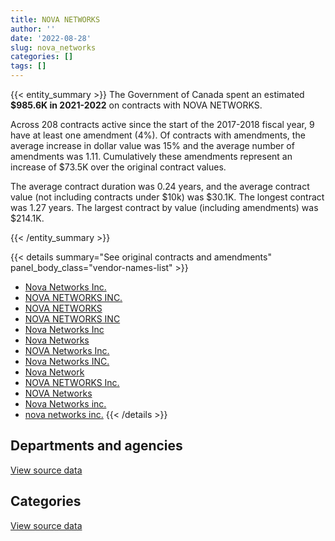 ```yaml
---
title: NOVA NETWORKS
author: ''
date: '2022-08-28'
slug: nova_networks
categories: []
tags: []
---
```


<script src="/rmarkdown-libs/htmlwidgets/htmlwidgets.js"></script>
<link href="/rmarkdown-libs/datatables-css/datatables-crosstalk.css" rel="stylesheet" />
<script src="/rmarkdown-libs/datatables-binding/datatables.js"></script>
<script src="/rmarkdown-libs/jquery/jquery-3.6.0.min.js"></script>
<link href="/rmarkdown-libs/dt-core-bootstrap/css/dataTables.bootstrap.min.css" rel="stylesheet" />
<link href="/rmarkdown-libs/dt-core-bootstrap/css/dataTables.bootstrap.extra.css" rel="stylesheet" />
<script src="/rmarkdown-libs/dt-core-bootstrap/js/jquery.dataTables.min.js"></script>
<script src="/rmarkdown-libs/dt-core-bootstrap/js/dataTables.bootstrap.min.js"></script>
<link href="/rmarkdown-libs/crosstalk/css/crosstalk.min.css" rel="stylesheet" />
<script src="/rmarkdown-libs/crosstalk/js/crosstalk.min.js"></script>
<script src="/rmarkdown-libs/htmlwidgets/htmlwidgets.js"></script>
<link href="/rmarkdown-libs/datatables-css/datatables-crosstalk.css" rel="stylesheet" />
<script src="/rmarkdown-libs/datatables-binding/datatables.js"></script>
<script src="/rmarkdown-libs/jquery/jquery-3.6.0.min.js"></script>
<link href="/rmarkdown-libs/dt-core-bootstrap/css/dataTables.bootstrap.min.css" rel="stylesheet" />
<link href="/rmarkdown-libs/dt-core-bootstrap/css/dataTables.bootstrap.extra.css" rel="stylesheet" />
<script src="/rmarkdown-libs/dt-core-bootstrap/js/jquery.dataTables.min.js"></script>
<script src="/rmarkdown-libs/dt-core-bootstrap/js/dataTables.bootstrap.min.js"></script>
<link href="/rmarkdown-libs/crosstalk/css/crosstalk.min.css" rel="stylesheet" />
<script src="/rmarkdown-libs/crosstalk/js/crosstalk.min.js"></script>

{{< entity_summary >}}
The Government of Canada spent an estimated **\$985.6K in 2021-2022** on contracts with NOVA NETWORKS.

Across 208 contracts active since the start of the 2017-2018 fiscal year, 9 have at least one amendment (4%). Of contracts with amendments, the average increase in dollar value was 15% and the average number of amendments was 1.11. Cumulatively these amendments represent an increase of \$73.5K over the original contract values.

The average contract duration was 0.24 years, and the average contract value (not including contracts under \$10k) was \$30.1K. The longest contract was 1.27 years. The largest contract by value (including amendments) was \$214.1K.

{{< /entity_summary >}}

{{< details summary="See original contracts and amendments" panel_body_class="vendor-names-list" >}}
- [Nova Networks Inc.](https://search.open.canada.ca/en/ct/?sort=contract_value_f%20desc&page=1&search_text=%22Nova%20Networks%20Inc.%22)
- [NOVA NETWORKS INC.](https://search.open.canada.ca/en/ct/?sort=contract_value_f%20desc&page=1&search_text=%22NOVA%20NETWORKS%20INC.%22)
- [NOVA NETWORKS](https://search.open.canada.ca/en/ct/?sort=contract_value_f%20desc&page=1&search_text=%22NOVA%20NETWORKS%22)
- [NOVA NETWORKS INC](https://search.open.canada.ca/en/ct/?sort=contract_value_f%20desc&page=1&search_text=%22NOVA%20NETWORKS%20INC%22)
- [Nova Networks Inc](https://search.open.canada.ca/en/ct/?sort=contract_value_f%20desc&page=1&search_text=%22Nova%20Networks%20Inc%22)
- [Nova Networks](https://search.open.canada.ca/en/ct/?sort=contract_value_f%20desc&page=1&search_text=%22Nova%20Networks%22)
- [NOVA Networks Inc.](https://search.open.canada.ca/en/ct/?sort=contract_value_f%20desc&page=1&search_text=%22NOVA%20Networks%20Inc.%22)
- [Nova Networks INC.](https://search.open.canada.ca/en/ct/?sort=contract_value_f%20desc&page=1&search_text=%22Nova%20Networks%20INC.%22)
- [Nova Network](https://search.open.canada.ca/en/ct/?sort=contract_value_f%20desc&page=1&search_text=%22Nova%20Network%22)
- [NOVA NETWORKS Inc.](https://search.open.canada.ca/en/ct/?sort=contract_value_f%20desc&page=1&search_text=%22NOVA%20NETWORKS%20Inc.%22)
- [NOVA Networks](https://search.open.canada.ca/en/ct/?sort=contract_value_f%20desc&page=1&search_text=%22NOVA%20Networks%22)
- [Nova Networks inc.](https://search.open.canada.ca/en/ct/?sort=contract_value_f%20desc&page=1&search_text=%22Nova%20Networks%20inc.%22)
- [nova networks inc.](https://search.open.canada.ca/en/ct/?sort=contract_value_f%20desc&page=1&search_text=%22nova%20networks%20inc.%22)
{{< /details >}}

## Departments and agencies

<div id="htmlwidget-1" style="width:100%;height:auto;" class="datatables html-widget"></div>
<script type="application/json" data-for="htmlwidget-1">{"x":{"style":"bootstrap","filter":"none","vertical":false,"data":[["<a href=\"/departments/aafc-aac/\">Agriculture and Agri-Food Canada<\/a>","<a href=\"/departments/aandc-aadnc/\">Crown-Indigenous Relations and Northern Affairs Canada<\/a>","<a href=\"/departments/ccohs-cchst/\">Canadian Centre for Occupational Health and Safety<\/a>","<a href=\"/departments/cic/\">Immigration, Refugees and Citizenship Canada<\/a>","<a href=\"/departments/cra-arc/\">Canada Revenue Agency<\/a>","<a href=\"/departments/csps-efpc/\">Canada School of Public Service<\/a>","<a href=\"/departments/dfatd-maecd/\">Global Affairs Canada<\/a>","<a href=\"/departments/dfo-mpo/\">Fisheries and Oceans Canada<\/a>","<a href=\"/departments/dnd-mdn/\">National Defence<\/a>","<a href=\"/departments/ec/\">Environment and Climate Change Canada<\/a>","<a href=\"/departments/esdc-edsc/\">Employment and Social Development Canada<\/a>","<a href=\"/departments/fcac-acfc/\">Financial Consumer Agency of Canada<\/a>","<a href=\"/departments/fin/\">Department of Finance Canada<\/a>","<a href=\"/departments/fja-cmf/\">Office of the Commissioner for Federal Judicial Affairs Canada<\/a>","<a href=\"/departments/hc-sc/\">Health Canada<\/a>","<a href=\"/departments/ic/\">Innovation, Science and Economic Development Canada<\/a>","<a href=\"/departments/isc-sac/\">Indigenous Services Canada<\/a>","<a href=\"/departments/lac-bac/\">Library and Archives Canada<\/a>","<a href=\"/departments/nrc-cnrc/\">National Research Council Canada<\/a>","<a href=\"/departments/nrcan-rncan/\">Natural Resources Canada<\/a>","<a href=\"/departments/osgg-bsgg/\">Office of the Secretary to the Governor General<\/a>","<a href=\"/departments/pch/\">Canadian Heritage<\/a>","<a href=\"/departments/pco-bcp/\">Privy Council Office<\/a>","<a href=\"/departments/phac-aspc/\">Public Health Agency of Canada<\/a>","<a href=\"/departments/ps-sp/\">Public Safety Canada<\/a>","<a href=\"/departments/pwgsc-tpsgc/\">Public Services and Procurement Canada<\/a>","<a href=\"/departments/rcmp-grc/\">Royal Canadian Mounted Police<\/a>","<a href=\"/departments/ssc-spc/\">Shared Services Canada<\/a>","<a href=\"/departments/statcan/\">Statistics Canada<\/a>","<a href=\"/departments/tbs-sct/\">Treasury Board of Canada Secretariat<\/a>","<a href=\"/departments/tc/\">Transport Canada<\/a>","<a href=\"/departments/tsb-bst/\">Transportation Safety Board of Canada<\/a>","<a href=\"/departments/vac-acc/\">Veterans Affairs Canada<\/a>"],[11393.39,19476.9,null,null,47279.56,69904.89,203530.52,10636.06,561898.74,73616.7,10506.57,null,null,null,null,33909.78,null,null,37421.39,98687.51,17011.02,null,1894.4,null,70876.43,null,57528.95,8386.79,19802.69,16907.04,1043.01,20281.53,null],[49749.45,null,null,null,10789.24,32783.52,31038.28,10509.85,237840.66,30295.27,26798.23,12910.25,18550.22,null,11644.65,null,null,null,36711.87,90390.94,null,77820.88,233444.05,null,21006.8,38426.28,43530.58,36622.69,null,62290.08,11929.39,null,null],[41635.06,null,24267.88,null,14885.91,null,81191.07,24509.47,500225.45,null,null,null,null,null,null,null,10040.1,31595.13,99689.64,null,null,null,16921.4,38665.98,null,38157.6,180335.39,29930.55,null,12546.57,null,null,19558.05],[10444.59,null,null,19172.47,65150.69,24282.73,134488.65,null,249284.75,null,22670.31,13819.9,null,49720,null,122550.48,10540.91,111459.06,10594.93,27933.6,null,21983.73,40750.41,null,null,null,18873.83,22950.71,8765.03,133.46,null,null,null]],"container":"<table class=\"table table-striped table-hover row-border order-column display\">\n  <thead>\n    <tr>\n      <th>Department<\/th>\n      <th>2018-2019<\/th>\n      <th>2019-2020<\/th>\n      <th>2020-2021<\/th>\n      <th>2021-2022<\/th>\n    <\/tr>\n  <\/thead>\n<\/table>","options":{"order":[[4,"desc"]],"pageLength":10,"autoWidth":true,"columnDefs":[{"targets":1,"render":"function(data, type, row, meta) {\n    return type !== 'display' ? data : DTWidget.formatCurrency(data, \"$\", 2, 3, \",\", \".\", true, null);\n  }"},{"targets":2,"render":"function(data, type, row, meta) {\n    return type !== 'display' ? data : DTWidget.formatCurrency(data, \"$\", 2, 3, \",\", \".\", true, null);\n  }"},{"targets":3,"render":"function(data, type, row, meta) {\n    return type !== 'display' ? data : DTWidget.formatCurrency(data, \"$\", 2, 3, \",\", \".\", true, null);\n  }"},{"targets":4,"render":"function(data, type, row, meta) {\n    return type !== 'display' ? data : DTWidget.formatCurrency(data, \"$\", 2, 3, \",\", \".\", true, null);\n  }"},{"width":"16%","targets":[1,2,3,4]},{"className":"dt-right","targets":[1,2,3,4]}],"orderClasses":false}},"evals":["options.columnDefs.0.render","options.columnDefs.1.render","options.columnDefs.2.render","options.columnDefs.3.render"],"jsHooks":[]}</script>
<p class="text-right">
<a href="https://github.com/GoC-Spending/contracts-data/tree/main/data/out/vendors/nova_networks/summary_by_fiscal_year_by_department.csv" class="source-data-link btn btn-link">View source data</a>
</p>

## Categories

<div id="htmlwidget-2" style="width:100%;height:auto;" class="datatables html-widget"></div>
<script type="application/json" data-for="htmlwidget-2">{"x":{"style":"bootstrap","filter":"none","vertical":false,"data":[["<a href=\"/categories/office_management/\">Office management<\/a>","<a href=\"/categories/defence/\">Defence<\/a>","<a href=\"/categories/information_technology/\">Information technology<\/a>","<a href=\"/categories/industrial_products_and_services/\">Industrial products and services<\/a>"],[290138.2,486341.71,580556.81,34957.15],[140267.81,223653.18,723902.28,37259.91],[133485.2,477054.24,508675.61,44940.2],[11266.1,249284.75,567293.87,157725.52]],"container":"<table class=\"table table-striped table-hover row-border order-column display\">\n  <thead>\n    <tr>\n      <th>Category<\/th>\n      <th>2018-2019<\/th>\n      <th>2019-2020<\/th>\n      <th>2020-2021<\/th>\n      <th>2021-2022<\/th>\n    <\/tr>\n  <\/thead>\n<\/table>","options":{"order":[[4,"desc"]],"dom":"t","pageLength":30,"autoWidth":true,"columnDefs":[{"targets":1,"render":"function(data, type, row, meta) {\n    return type !== 'display' ? data : DTWidget.formatCurrency(data, \"$\", 2, 3, \",\", \".\", true, null);\n  }"},{"targets":2,"render":"function(data, type, row, meta) {\n    return type !== 'display' ? data : DTWidget.formatCurrency(data, \"$\", 2, 3, \",\", \".\", true, null);\n  }"},{"targets":3,"render":"function(data, type, row, meta) {\n    return type !== 'display' ? data : DTWidget.formatCurrency(data, \"$\", 2, 3, \",\", \".\", true, null);\n  }"},{"targets":4,"render":"function(data, type, row, meta) {\n    return type !== 'display' ? data : DTWidget.formatCurrency(data, \"$\", 2, 3, \",\", \".\", true, null);\n  }"},{"width":"16%","targets":[1,2,3,4]},{"className":"dt-right","targets":[1,2,3,4]}],"orderClasses":false,"lengthMenu":[10,25,30,50,100]}},"evals":["options.columnDefs.0.render","options.columnDefs.1.render","options.columnDefs.2.render","options.columnDefs.3.render"],"jsHooks":[]}</script>
<p class="text-right">
<a href="https://github.com/GoC-Spending/contracts-data/tree/main/data/out/vendors/nova_networks/summary_by_fiscal_year_by_category.csv" class="source-data-link btn btn-link">View source data</a>
</p>
